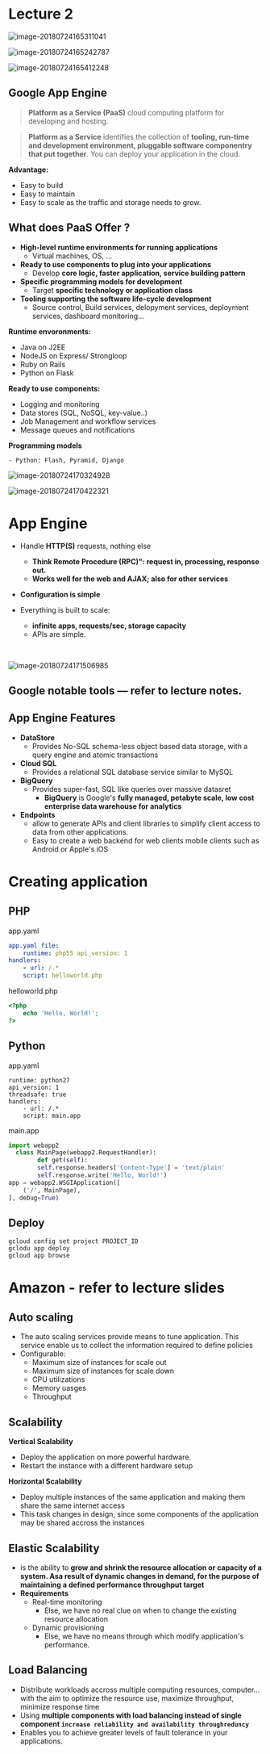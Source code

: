 # Lecture 2

![image-20180724165311041](image-20180724165311041.png)

![image-20180724165242787](image-20180724165242787.png)

![image-20180724165412248](image-20180724165412248.png)



## Google App Engine

> **Platform as a Service (PaaS)** cloud computing platform for developing and hosting.

> **Platform as a Service** identifies the collection of **tooling, run-time and development environment, pluggable software componentry that put together**. You can deploy your application in the cloud.

**Advantage:**

- Easy to build
- Easy to maintain
- Easy to scale as the traffic and storage needs to grow.



## What does PaaS Offer ?

- **High-level runtime environments for running applications**
  - Virtual machines, OS, ...
- **Ready to use components to plug into your applications**
  - Develop **core logic, faster application, service building pattern**
- **Specific programming models for development**
  - Target **specific technology or application class**
- **Tooling supporting the software life-cycle development**
  - Source control, Build services, delopyment services, deployment services, dashboard monitoring...

**Runtime envoronments:**

 - Java on J2EE
 - NodeJS on Express/ Strongloop
 - Ruby on Rails
 - Python on Flask

**Ready to use components:**

- Logging and monitoring
- Data stores (SQL, NoSQL, key-value..)
- Job Management and workflow services
- Message queues and notifications

**Programming models**

	- Python: Flash, Pyramid, Django

![image-20180724170324928](image-20180724170324928.png)

![image-20180724170422321](image-20180724170422321.png)



# App Engine

- Handle **HTTP(S)** requests, nothing else

  - **Think Remote Procedure (RPC)": request in, processing, response out.**
  - **Works well for the web and AJAX; also for other services**

- **Configuration is simple**

- Everything is built to scale:

  - **infinite apps, requests/sec, storage capacity**
  - APIs are simple.

  ​	

![image-20180724171506985](image-20180724171506985.png)

## Google notable tools — refer to lecture notes.

## App Engine Features

- **DataStore** 
  - Provides No-SQL schema-less object based data storage, with a query engine and atomic transactions
- **Cloud SQL**
  - Provides a relational SQL database service similar to MySQL
- **BigQuery**
  - Provides super-fast, SQL like queries over massive datasret
    - **BigQuery** is Google's **fully managed, petabyte scale, low cost enterprise data warehouse for analytics**
- **Endpoints**
  - allow to generate APIs and client libraries to simplify client access to data from other applications.
  - Easy to create a web backend for web clients mobile clients such as Android or Apple's iOS

# Creating application

## PHP

app.yaml

```yaml
app.yaml file:
	runtime: php55 api_version: 1
handlers: 
	- url: /.*
	script: helloworld.php

```

helloworld.php

```php
<?php
	echo 'Hello, World!';
?>
```

## Python

app.yaml

```xaml
runtime: python27
api_version: 1
threadsafe: true
handlers: 
	- url: /.*
	script: main.app
```



main.app

```python
import webapp2
  class MainPage(webapp2.RequestHandler):
        def get(self):
		self.response.headers['Content-Type'] = 'text/plain' 
        self.response.write('Hello, World!')
app = webapp2.WSGIApplication([ 
    ('/', MainPage),
], debug=True)
```

## Deploy

```console
gcloud config set project PROJECT_ID
gclodu app deploy 
gcloud app browse
```



# Amazon - refer to lecture slides

## Auto scaling

- The auto scaling services provide means to tune application. This service enable us to collect the information required to define policies
- Configurable:
  - Maximum size of instances for scale out
  - Maximum size of instances for scale down
  - CPU utilizations
  - Memory uasges
  - Throughput



## Scalability

**Vertical Scalability**

 - Deploy the application on more powerful hardware.
 - Restart the instance with a different hardware setup

**Horizontal Scalability**

- Deploy multiple instances of the same application and making them share the same internet access
- This task changes in design, since some components of the application may be shared accross the instances

## Elastic Scalability

- is the ability to **grow and shrink the resource allocation or capacity of a system. Asa result of dynamic changes in demand, for the purpose of maintaining a defined performance throughput target**
- **Requirements**
  - Real-time monitoring
    - Else, we have no real clue on when to change the existing resource allocation
  - Dynamic provisioning
    - Else, we have no means through which modify application's performance.

## Load Balancing

- Distribute workloads accross multiple computing resources, computer… with the aim to optimize the resource use, maximize throughput, minimize response time
- Using **multiple components with load balancing instead of single component `increase reliability and availability throughreduncy`**
- Enables you to achieve greater levels of fault tolerance in your applications.